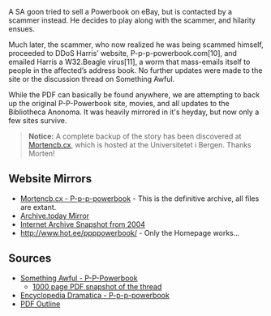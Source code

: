 A SA goon tried to sell a Powerbook on eBay, but is contacted by a scammer instead. He decides to play along with the scammer, and hilarity ensues. 

Much later, the scammer, who now realized he was being scammed himself, proceeded to DDoS Harris’ website, P-p-p-powerbook.com[10], and emailed Harris a W32.Beagle virus[11], a worm that mass-emails itself to people in the affected’s address book. No further updates were made to the site or the discussion thread on Something Awful.

While the PDF can basically be found anywhere, we are attempting to back up the original P-P-Powerbook site, movies, and all updates to the Bibliotheca Anonoma. It was heavily mirrored in it's heyday, but now only a few sites survive.

> **Notice:** A complete backup of the story has been discovered at [Mortencb.cx](http://p-p-p-powerbook.mortencb.cx/), which is hosted at the Universitetet i Bergen. Thanks Morten!

## Website Mirrors

* [Mortencb.cx - P-p-p-powerbook](http://p-p-p-powerbook.mortencb.cx/) - This is the definitive archive, all files are extant.
* [Archive.today Mirror](http://archive.today/1ya4X)
* [Internet Archive Snapshot from 2004](http://web.archive.org/web/20040616185618/http://p-p-p-powerbook.com/)
* http://www.hot.ee/ppppowerbook/ - Only the Homepage works...

## Sources

* [Something Awful - P-P-Powerbook](http://forums.somethingawful.com/showthread.php?threadid=1016390)
  * [1000 page PDF snapshot of the thread](http://p-p-p-powerbook.mortencb.cx/forum.pdf)
* [Encyclopedia Dramatica - P-p-p-powerbook](https://encyclopediadramatica.se/index.php?title=P-p-p-powerbook)
* [PDF Outline](http://joi.ito.com/images2/thepowerbook.pdf)